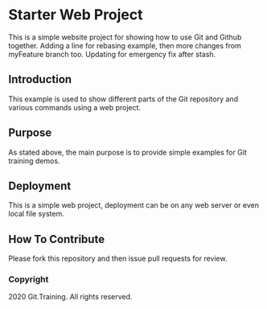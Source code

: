 # Starter Web Project

This is a simple website project for showing how to use Git and Github together. Adding a line for rebasing example, then more changes from myFeature branch too. Updating for emergency fix after stash.

## Introduction

This example is used to show different parts of the Git repository and various commands using a web project.

## Purpose

As stated above, the main purpose is to provide simple examples for Git training demos.

## Deployment

This is a simple web project, deployment can be on any web server or even local file system.

## How To Contribute

Please fork this repository and then issue pull requests for review.

### Copyright

2020 Git.Training. All rights reserved.